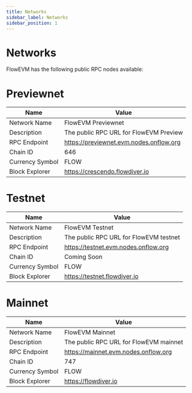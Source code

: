 ```yaml
---
title: Networks
sidebar_label: Networks
sidebar_position: 1
---
```


# Networks

FlowEVM has the following public RPC nodes available:

# Previewnet

| Name            | Value                                   |
|-----------------|-----------------------------------------|
| Network Name    | FlowEVM Previewnet                      |
| Description     | The public RPC URL for FlowEVM Preview  |
| RPC Endpoint    | https://previewnet.evm.nodes.onflow.org |
| Chain ID        | 646                                     |
| Currency Symbol | FLOW                                    |
| Block Explorer  | https://crescendo.flowdiver.io          |

# Testnet

| Name            | Value                                  |
|-----------------|----------------------------------------|
| Network Name    | FlowEVM Testnet                        |
| Description     | The public RPC URL for FlowEVM testnet |
| RPC Endpoint    | https://testnet.evm.nodes.onflow.org   |
| Chain ID        | Coming Soon                            |
| Currency Symbol | FLOW                                   |
| Block Explorer  | https://testnet.flowdiver.io           |

# Mainnet

| Name            | Value                                  |
|-----------------|----------------------------------------|
| Network Name    | FlowEVM Mainnet                        |
| Description     | The public RPC URL for FlowEVM mainnet |
| RPC Endpoint    | https://mainnet.evm.nodes.onflow.org   |
| Chain ID        | 747                                    |
| Currency Symbol | FLOW                                   |
| Block Explorer  | https://flowdiver.io                   |
